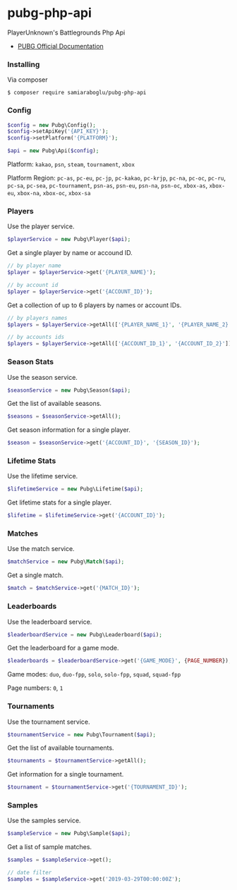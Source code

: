 # pubg-php-api
PlayerUnknown's Battlegrounds Php Api

- [PUBG Official Documentation](https://documentation.pubg.com/en/introduction.html)

### Installing

Via composer
```
$ composer require samiaraboglu/pubg-php-api
```

### Config
```php
$config = new Pubg\Config();
$config->setApiKey('{API_KEY}');
$config->setPlatform('{PLATFORM}');

$api = new Pubg\Api($config);
```

Platform: `kakao`, `psn`, `steam`, `tournament`, `xbox`

Platform Region: `pc-as`, `pc-eu`, `pc-jp`, `pc-kakao`, `pc-krjp`, `pc-na`, `pc-oc`, `pc-ru`, `pc-sa`, `pc-sea`, `pc-tournament`, `psn-as`, `psn-eu`, `psn-na`, `psn-oc`, `xbox-as`, `xbox-eu`, `xbox-na`, `xbox-oc`, `xbox-sa`

### Players
Use the player service.
```php
$playerService = new Pubg\Player($api);
```

Get a single player by name or accound ID.
```php
// by player name
$player = $playerService->get('{PLAYER_NAME}');

// by account id
$player = $playerService->get('{ACCOUNT_ID}');
```

Get a collection of up to 6 players by names or account IDs.
```php
// by players names
$players = $playerService->getAll(['{PLAYER_NAME_1}', '{PLAYER_NAME_2}']);

// by accounts ids
$players = $playerService->getAll(['{ACCOUNT_ID_1}', '{ACCOUNT_ID_2}']);
```

### Season Stats
Use the season service.
```php
$seasonService = new Pubg\Season($api);
```

Get the list of available seasons.
```php
$seasons = $seasonService->getAll();
```

Get season information for a single player.
```php
$season = $seasonService->get('{ACCOUNT_ID}', '{SEASON_ID}');
```

### Lifetime Stats
Use the lifetime service.
```php
$lifetimeService = new Pubg\Lifetime($api);
```

Get lifetime stats for a single player.
```php
$lifetime = $lifetimeService->get('{ACCOUNT_ID}');
```

### Matches
Use the match service.
```php
$matchService = new Pubg\Match($api);
```

Get a single match.
```php
$match = $matchService->get('{MATCH_ID}');
```

### Leaderboards
Use the leaderboard service.
```php
$leaderboardService = new Pubg\Leaderboard($api);
```

Get the leaderboard for a game mode.
```php
$leaderboards = $leaderboardService->get('{GAME_MODE}', {PAGE_NUMBER});
```

Game modes: `duo`, `duo-fpp`, `solo`, `solo-fpp`, `squad`, `squad-fpp`

Page numbers: `0`, `1`

### Tournaments
Use the tournament service.
```php
$tournamentService = new Pubg\Tournament($api);
```

Get the list of available tournaments.
```php
$tournaments = $tournamentService->getAll();
```

Get information for a single tournament.
```php
$tournament = $tournamentService->get('{TOURNAMENT_ID}');
```

### Samples
Use the samples service.
```php
$sampleService = new Pubg\Sample($api);
```

Get a list of sample matches.
```php
$samples = $sampleService->get();

// date filter
$samples = $sampleService->get('2019-03-29T00:00:00Z');
```
